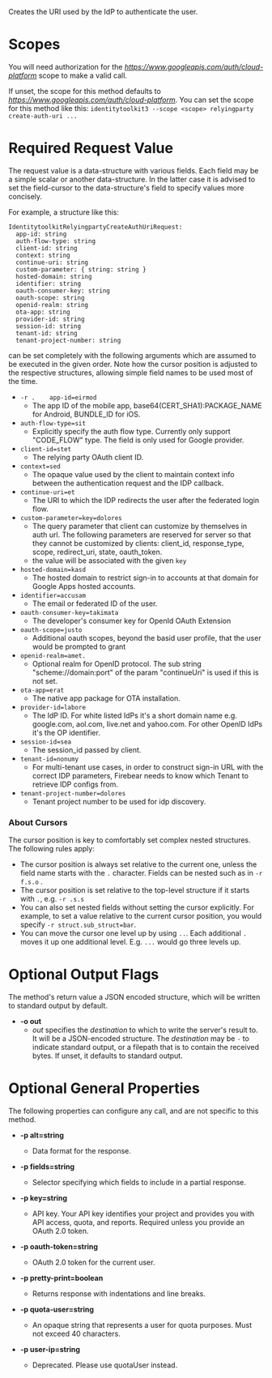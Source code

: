Creates the URI used by the IdP to authenticate the user.
# Scopes

You will need authorization for the *https://www.googleapis.com/auth/cloud-platform* scope to make a valid call.

If unset, the scope for this method defaults to *https://www.googleapis.com/auth/cloud-platform*.
You can set the scope for this method like this: `identitytoolkit3 --scope <scope> relyingparty create-auth-uri ...`
# Required Request Value

The request value is a data-structure with various fields. Each field may be a simple scalar or another data-structure.
In the latter case it is advised to set the field-cursor to the data-structure's field to specify values more concisely.

For example, a structure like this:
```
IdentitytoolkitRelyingpartyCreateAuthUriRequest:
  app-id: string
  auth-flow-type: string
  client-id: string
  context: string
  continue-uri: string
  custom-parameter: { string: string }
  hosted-domain: string
  identifier: string
  oauth-consumer-key: string
  oauth-scope: string
  openid-realm: string
  ota-app: string
  provider-id: string
  session-id: string
  tenant-id: string
  tenant-project-number: string

```

can be set completely with the following arguments which are assumed to be executed in the given order. Note how the cursor position is adjusted to the respective structures, allowing simple field names to be used most of the time.

* `-r .    app-id=eirmod`
    - The app ID of the mobile app, base64(CERT_SHA1):PACKAGE_NAME for Android, BUNDLE_ID for iOS.
* `auth-flow-type=sit`
    - Explicitly specify the auth flow type. Currently only support &#34;CODE_FLOW&#34; type. The field is only used for Google provider.
* `client-id=stet`
    - The relying party OAuth client ID.
* `context=sed`
    - The opaque value used by the client to maintain context info between the authentication request and the IDP callback.
* `continue-uri=et`
    - The URI to which the IDP redirects the user after the federated login flow.
* `custom-parameter=key=dolores`
    - The query parameter that client can customize by themselves in auth url. The following parameters are reserved for server so that they cannot be customized by clients: client_id, response_type, scope, redirect_uri, state, oauth_token.
    - the value will be associated with the given `key`
* `hosted-domain=kasd`
    - The hosted domain to restrict sign-in to accounts at that domain for Google Apps hosted accounts.
* `identifier=accusam`
    - The email or federated ID of the user.
* `oauth-consumer-key=takimata`
    - The developer&#39;s consumer key for OpenId OAuth Extension
* `oauth-scope=justo`
    - Additional oauth scopes, beyond the basid user profile, that the user would be prompted to grant
* `openid-realm=amet.`
    - Optional realm for OpenID protocol. The sub string &#34;scheme://domain:port&#34; of the param &#34;continueUri&#34; is used if this is not set.
* `ota-app=erat`
    - The native app package for OTA installation.
* `provider-id=labore`
    - The IdP ID. For white listed IdPs it&#39;s a short domain name e.g. google.com, aol.com, live.net and yahoo.com. For other OpenID IdPs it&#39;s the OP identifier.
* `session-id=sea`
    - The session_id passed by client.
* `tenant-id=nonumy`
    - For multi-tenant use cases, in order to construct sign-in URL with the correct IDP parameters, Firebear needs to know which Tenant to retrieve IDP configs from.
* `tenant-project-number=dolores`
    - Tenant project number to be used for idp discovery.


### About Cursors

The cursor position is key to comfortably set complex nested structures. The following rules apply:

* The cursor position is always set relative to the current one, unless the field name starts with the `.` character. Fields can be nested such as in `-r f.s.o` .
* The cursor position is set relative to the top-level structure if it starts with `.`, e.g. `-r .s.s`
* You can also set nested fields without setting the cursor explicitly. For example, to set a value relative to the current cursor position, you would specify `-r struct.sub_struct=bar`.
* You can move the cursor one level up by using `..`. Each additional `.` moves it up one additional level. E.g. `...` would go three levels up.


# Optional Output Flags

The method's return value a JSON encoded structure, which will be written to standard output by default.

* **-o out**
    - *out* specifies the *destination* to which to write the server's result to.
      It will be a JSON-encoded structure.
      The *destination* may be `-` to indicate standard output, or a filepath that is to contain the received bytes.
      If unset, it defaults to standard output.
# Optional General Properties

The following properties can configure any call, and are not specific to this method.

* **-p alt=string**
    - Data format for the response.

* **-p fields=string**
    - Selector specifying which fields to include in a partial response.

* **-p key=string**
    - API key. Your API key identifies your project and provides you with API access, quota, and reports. Required unless you provide an OAuth 2.0 token.

* **-p oauth-token=string**
    - OAuth 2.0 token for the current user.

* **-p pretty-print=boolean**
    - Returns response with indentations and line breaks.

* **-p quota-user=string**
    - An opaque string that represents a user for quota purposes. Must not exceed 40 characters.

* **-p user-ip=string**
    - Deprecated. Please use quotaUser instead.
